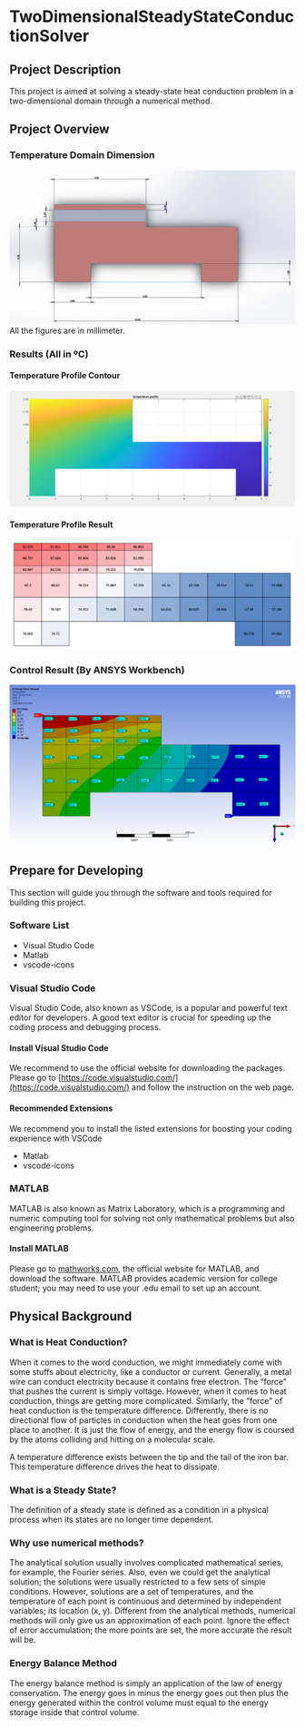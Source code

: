 # TwoDimensionalSteadyStateConductionSolver

## Project Description
This project is aimed at solving a steady-state heat conduction problem in a two-dimensional domain through a numerical method.

## Project Overview

### Temperature Domain Dimension
<img src="./images/heatSinkDiagram.PNG">
All the figures are in millimeter.

### Results (All in ºC)

#### Temperature Profile Contour
<img src="./images/matlab_plot.PNG">

#### Temperature Profile Result
<img src="./images/matlab_result.PNG">

### Control Result (By ANSYS Workbench)
<img src="./images/ANSYSResult.png">

## Prepare for Developing
This section will guide you through the software and tools required for building this project.

### Software List
* Visual Studio Code
* Matlab
* vscode-icons

### Visual Studio Code
Visual Studio Code, also known as VSCode, is a popular and powerful text editor for developers. A good text editor is crucial for speeding up the coding process and debugging process.

#### Install Visual Studio Code
We recommend to use the official website for downloading the packages.
Please go to [https://code.visualstudio.com/](https://code.visualstudio.com/) and follow the instruction on the web page.

#### Recommended Extensions
We recommend you to install the listed extensions for boosting your coding experience with VSCode
* Matlab
* vscode-icons

### MATLAB
MATLAB is also known as Matrix Laboratory, which is a programming and numeric computing tool for solving not only mathematical problems but also engineering problems.

#### Install MATLAB
Please go to [mathworks.com](https://www.mathworks.com/products/matlab.html), the official website for MATLAB, and download the software. MATLAB provides academic version for college student; you may need to use your .edu email to set up an account.

## Physical Background

### What is Heat Conduction?
When it comes to the word conduction, we might immediately come with some stuffs about electricity, like a conductor or current.  Generally, a metal wire can conduct electricity because it contains free electron. The “force” that pushes the current is simply voltage. However, when it comes to heat conduction, things are getting more complicated. Similarly, the “force” of heat conduction is the temperature difference. Differently, there is no directional flow of particles in conduction when the heat goes from one place to another. It is just the flow of energy, and the energy flow is coursed by the atoms colliding and hitting on a molecular scale. 

A temperature difference exists between the tip and the tail of the iron bar. This temperature difference drives the heat to dissipate.

### What is a Steady State?
The definition of a steady state is defined as a condition in a physical process when its states are no longer time dependent.

### Why use numerical methods?
The analytical solution usually involves complicated mathematical series, for example, the Fourier series. Also, even we could get the analytical solution; the solutions were usually restricted to a few sets of simple conditions. However, solutions are a set of temperatures, and the temperature of each point is continuous and determined by independent variables; its location (x, y). Different from the analytical methods, numerical methods will only give us an approximation of each point. Ignore the effect of error accumulation; the more points are set, the more accurate the result will be.

### Energy Balance Method
The energy balance method is simply an application of the law of energy conservation. The energy goes in minus the energy goes out then plus the energy generated within the control volume must equal to the energy storage inside that control volume. 
